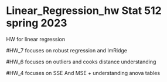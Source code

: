 # Linear_Regression_hw Stat 512 spring 2023
HW for linear regression 

#HW_7 focuses on robust regression and lmRidge 

#HW_6 focuses on outliers and cooks distance understanding 

#HW_4 focuses on SSE And MSE + understanding anova tables 

